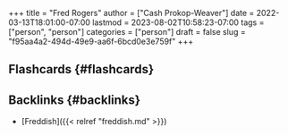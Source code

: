 +++
title = "Fred Rogers"
author = ["Cash Prokop-Weaver"]
date = 2022-03-13T18:01:00-07:00
lastmod = 2023-08-02T10:58:23-07:00
tags = ["person", "person"]
categories = ["person"]
draft = false
slug = "f95aa4a2-494d-49e9-aa6f-6bcd0e3e759f"
+++

## Flashcards {#flashcards}


## Backlinks {#backlinks}

-   [Freddish]({{< relref "freddish.md" >}})
